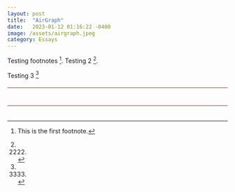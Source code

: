 ```yaml
---
layout: post
title:  "AirGraph"
date:   2023-01-12 01:16:22 -0400
image: /assets/airgraph.jpeg
category: Essays
---
```

Testing footnotes [^1]. Testing 2 [^2]. 



[^1]: This is the first footnote.

[^2]: 2222.

Testing 3 [^3]

[^3]: 3333.

<div class="c"></div>


<style>
    .footnotes, .c {
        margin-top: 20px;
        padding-top: 20px;
        border-top-width: 1.5px;
        border-top-style: solid;
        border-top-color: red;
    }
</style>
